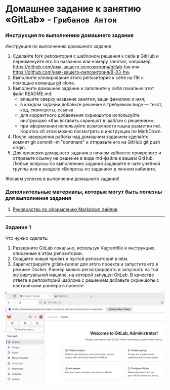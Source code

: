 # Домашнее задание к занятию «GitLab» - `Грибанов Антон`


### Инструкция по выполнению домашнего задания
Инструкция по выполнению домашнего задания
  1. Сделайте fork репозитория c шаблоном решения к себе в GitHub и переименуйте его по названию или номеру занятия, например, https://github.com/имя-вашего-репозитория/gitlab-hw или https://github.com/имя-вашего-репозитория/8-03-hw.
  2. Выполните клонирование этого репозитория к себе на ПК с помощью команды git clone.
  3. Выполните домашнее задание и заполните у себя локально этот файл README.md:
     - впишите сверху название занятия, ваши фамилию и имя;
     - в каждом задании добавьте решение в требуемом виде — текст, код, скриншоты, ссылка.
     - для корректного добавления скриншотов используйте инструкцию «Как вставить скриншот в шаблон с решением»;
     - при оформлении используйте возможности языка разметки md. Коротко об этом можно посмотреть в инструкции по MarkDown.
  4. После завершения работы над домашним заданием сделайте коммит git commit -m "comment" и отправьте его на GitHub git push origin.
  5. Для проверки домашнего задания в личном кабинете прикрепите и отправьте ссылку на решение в виде md-файла в вашем GitHub.
Любые вопросы по выполнению заданий задавайте в чате учебной группы или в разделе «Вопросы по заданию» в личном кабинете.
   
Желаем успехов в выполнении домашнего задания!
   
### Дополнительные материалы, которые могут быть полезны для выполнения задания

1. [Руководство по оформлению Markdown файлов](https://gist.github.com/Jekins/2bf2d0638163f1294637#Code)

---

### Задание 1
Что нужно сделать:

  1. Разверните GitLab локально, используя Vagrantfile и инструкцию, описанные в этом репозитории.
  2. Создайте новый проект и пустой репозиторий в нём.
  3. Зарегистрируйте gitlab-runner для этого проекта и запустите его в режиме Docker. Раннер можно регистрировать и запускать на той же виртуальной машине, на которой запущен GitLab.
В качестве ответа в репозиторий шаблона с решением добавьте скриншоты с настройками раннера в проекте.

![GitLab_001](https://github.com/Qshar1408/git_8.03/blob/main/img/GitLab_001.png)
